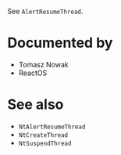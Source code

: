 See `AlertResumeThread`.

# Documented by

* Tomasz Nowak
* ReactOS

# See also

* `NtAlertResumeThread`
* `NtCreateThread`
* `NtSuspendThread`
